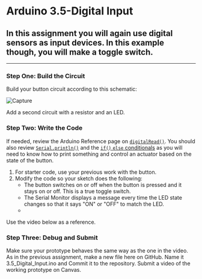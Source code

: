# Arduino 3.5-Digital Input
## In this assignment you will again use digital sensors as input devices.  In this example though, you will make a toggle switch.

---

### Step One: Build the Circuit

Build your button circuit according to this schematic:

![Capture](https://user-images.githubusercontent.com/22602103/225357434-ab899c14-9027-4bbb-b78a-b80a8234c9cf.PNG)

Add a second circuit with a resistor and an LED.

### Step Two: Write the Code

If needed, review the Arduino Reference page on [`digitalRead()`](https://www.arduino.cc/reference/en/language/functions/digital-io/digitalread/).  You should also review [`Serial.println()`](https://www.arduino.cc/reference/en/language/functions/communication/serial/println/) and the [`if()` `else` conditionals](https://www.arduino.cc/reference/en/language/structure/control-structure/if/) as you will need to know how to print something and control an actuator based on the state of the button.

1. For starter code, use your previous work with the button.
2. Modify the code so your sketch does the following:
    - The button switches on or off when the button is pressed and it stays on or off.  This is a true toggle switch.
    - The Serial Monitor displays a message every time the LED state changes so that it says "ON" or "OFF" to match the LED.
    - 
Use the video below as a reference.

### Step Three: Debug and Submit

Make sure your prototype behaves the same way as the one in the video. As in the previous assignment, make a new file here on GitHub. Name it 3.5_Digital_Input.ino and Commit it to the repository.  Submit a video of the working prototype on Canvas.

